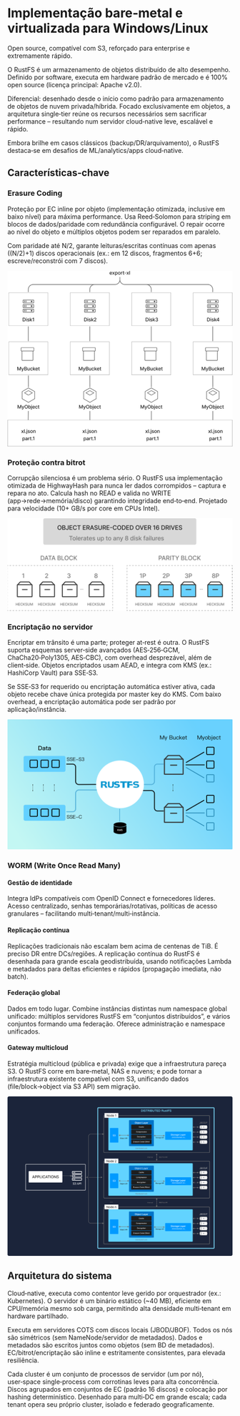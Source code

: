 # Implementação bare‑metal e virtualizada para Windows/Linux

Open source, compatível com S3, reforçado para enterprise e extremamente rápido.

O RustFS é um armazenamento de objetos distribuído de alto desempenho. Definido por software, executa em hardware padrão de mercado e é 100% open source (licença principal: Apache v2.0).

Diferencial: desenhado desde o início como padrão para armazenamento de objetos de nuvem privada/híbrida. Focado exclusivamente em objetos, a arquitetura single‑tier reúne os recursos necessários sem sacrificar performance – resultando num servidor cloud‑native leve, escalável e rápido.

Embora brilhe em casos clássicos (backup/DR/arquivamento), o RustFS destaca‑se em desafios de ML/analytics/apps cloud‑native.

## Características‑chave

### Erasure Coding

Proteção por EC inline por objeto (implementação otimizada, inclusive em baixo nível) para máxima performance. Usa Reed‑Solomon para striping em blocos de dados/paridade com redundância configurável. O repair ocorre ao nível do objeto e múltiplos objetos podem ser reparados em paralelo.

Com paridade até N/2, garante leituras/escritas contínuas com apenas ((N/2)+1) discos operacionais (ex.: em 12 discos, fragmentos 6+6; escreve/reconstrói com 7 discos).

![Erasure Coding](./images/sec2-1.png)

### Proteção contra bitrot

Corrupção silenciosa é um problema sério. O RustFS usa implementação otimizada de HighwayHash para nunca ler dados corrompidos – captura e repara no ato. Calcula hash no READ e valida no WRITE (app→rede→memória/disco) garantindo integridade end‑to‑end. Projetado para velocidade (10+ GB/s por core em CPUs Intel).

![Proteção bitrot](./images/sec2-2.png)

### Encriptação no servidor

Encriptar em trânsito é uma parte; proteger at‑rest é outra. O RustFS suporta esquemas server‑side avançados (AES‑256‑GCM, ChaCha20‑Poly1305, AES‑CBC), com overhead desprezável, além de client‑side. Objetos encriptados usam AEAD, e integra com KMS (ex.: HashiCorp Vault) para SSE‑S3.

Se SSE‑S3 for requerido ou encriptação automática estiver ativa, cada objeto recebe chave única protegida por master key do KMS. Com baixo overhead, a encriptação automática pode ser padrão por aplicação/instância.

![Server‑side encryption](./images/sec2-3.png)

### WORM (Write Once Read Many)

#### Gestão de identidade

Integra IdPs compatíveis com OpenID Connect e fornecedores líderes. Acesso centralizado, senhas temporárias/rotativas, políticas de acesso granulares – facilitando multi‑tenant/multi‑instância.

#### Replicação contínua

Replicações tradicionais não escalam bem acima de centenas de TiB. É preciso DR entre DCs/regiões. A replicação contínua do RustFS é desenhada para grande escala geodistribuída, usando notificações Lambda e metadados para deltas eficientes e rápidos (propagação imediata, não batch).

#### Federação global

Dados em todo lugar. Combine instâncias distintas num namespace global unificado: múltiplos servidores RustFS em “conjuntos distribuídos”, e vários conjuntos formando uma federação. Oferece administração e namespace unificados.

#### Gateway multicloud

Estratégia multicloud (pública e privada) exige que a infraestrutura pareça S3. O RustFS corre em bare‑metal, NAS e nuvens; e pode tornar a infraestrutura existente compatível com S3, unificando dados (file/block→object via S3 API) sem migração.

![WORM](./images/sec2-4.png)

## Arquitetura do sistema

Cloud‑native, executa como contentor leve gerido por orquestrador (ex.: Kubernetes). O servidor é um binário estático (~40 MB), eficiente em CPU/memória mesmo sob carga, permitindo alta densidade multi‑tenant em hardware partilhado.

Executa em servidores COTS com discos locais (JBOD/JBOF). Todos os nós são simétricos (sem NameNode/servidor de metadados). Dados e metadados são escritos juntos como objetos (sem BD de metadados). EC/bitrot/encriptação são inline e estritamente consistentes, para elevada resiliência.

Cada cluster é um conjunto de processos de servidor (um por nó), user‑space single‑process com corrotinas leves para alta concorrência. Discos agrupados em conjuntos de EC (padrão 16 discos) e colocação por hashing determinístico. Desenhado para multi‑DC em grande escala; cada tenant opera seu próprio cluster, isolado e federado geograficamente.
